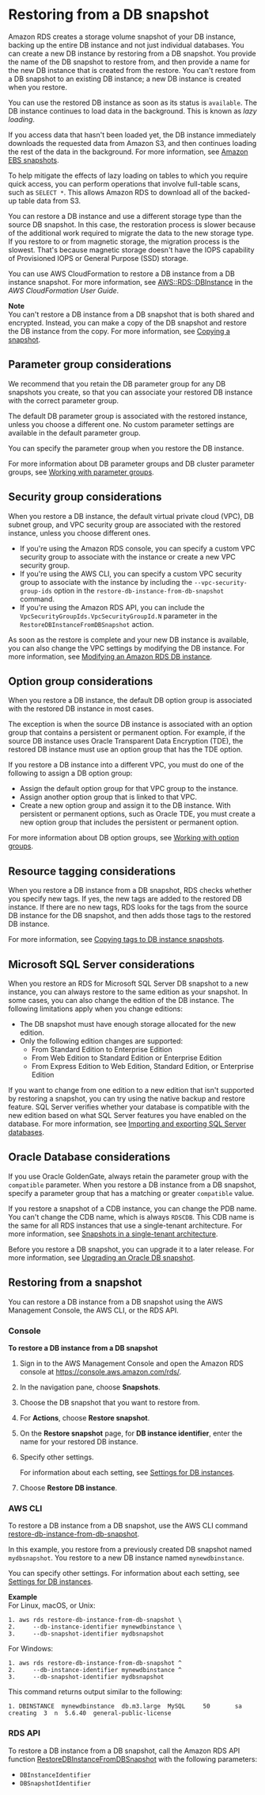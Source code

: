 # Restoring from a DB snapshot<a name="USER_RestoreFromSnapshot"></a><a name="restore_snapshot"></a>

Amazon RDS creates a storage volume snapshot of your DB instance, backing up the entire DB instance and not just individual databases\. You can create a new DB instance by restoring from a DB snapshot\. You provide the name of the DB snapshot to restore from, and then provide a name for the new DB instance that is created from the restore\. You can't restore from a DB snapshot to an existing DB instance; a new DB instance is created when you restore\. 

You can use the restored DB instance as soon as its status is `available`\. The DB instance continues to load data in the background\. This is known as *lazy loading*\.

If you access data that hasn't been loaded yet, the DB instance immediately downloads the requested data from Amazon S3, and then continues loading the rest of the data in the background\. For more information, see [Amazon EBS snapshots](https://docs.aws.amazon.com/AWSEC2/latest/UserGuide/EBSSnapshots.html)\.

To help mitigate the effects of lazy loading on tables to which you require quick access, you can perform operations that involve full\-table scans, such as `SELECT *`\. This allows Amazon RDS to download all of the backed\-up table data from S3\.

You can restore a DB instance and use a different storage type than the source DB snapshot\. In this case, the restoration process is slower because of the additional work required to migrate the data to the new storage type\. If you restore to or from magnetic storage, the migration process is the slowest\. That's because magnetic storage doesn't have the IOPS capability of Provisioned IOPS or General Purpose \(SSD\) storage\.

You can use AWS CloudFormation to restore a DB instance from a DB instance snapshot\. For more information, see [AWS::RDS::DBInstance](https://docs.aws.amazon.com/AWSCloudFormation/latest/UserGuide/aws-properties-rds-database-instance.html) in the *AWS CloudFormation User Guide*\.

**Note**  
You can't restore a DB instance from a DB snapshot that is both shared and encrypted\. Instead, you can make a copy of the DB snapshot and restore the DB instance from the copy\. For more information, see [Copying a snapshot](USER_CopySnapshot.md)\.

## Parameter group considerations<a name="USER_RestoreFromSnapshot.Parameters"></a>

We recommend that you retain the DB parameter group for any DB snapshots you create, so that you can associate your restored DB instance with the correct parameter group\.

The default DB parameter group is associated with the restored instance, unless you choose a different one\. No custom parameter settings are available in the default parameter group\.

You can specify the parameter group when you restore the DB instance\.

For more information about DB parameter groups and DB cluster parameter groups, see [Working with parameter groups](USER_WorkingWithParamGroups.md)\.

## Security group considerations<a name="USER_RestoreFromSnapshot.Security"></a>

When you restore a DB instance, the default virtual private cloud \(VPC\), DB subnet group, and VPC security group are associated with the restored instance, unless you choose different ones\.
+ If you're using the Amazon RDS console, you can specify a custom VPC security group to associate with the instance or create a new VPC security group\.
+ If you're using the AWS CLI, you can specify a custom VPC security group to associate with the instance by including the `--vpc-security-group-ids` option in the `restore-db-instance-from-db-snapshot` command\.
+ If you're using the Amazon RDS API, you can include the `VpcSecurityGroupIds.VpcSecurityGroupId.N` parameter in the `RestoreDBInstanceFromDBSnapshot` action\.

As soon as the restore is complete and your new DB instance is available, you can also change the VPC settings by modifying the DB instance\. For more information, see [Modifying an Amazon RDS DB instance](Overview.DBInstance.Modifying.md)\.

## Option group considerations<a name="USER_RestoreFromSnapshot.Options"></a>

When you restore a DB instance, the default DB option group is associated with the restored DB instance in most cases\.

The exception is when the source DB instance is associated with an option group that contains a persistent or permanent option\. For example, if the source DB instance uses Oracle Transparent Data Encryption \(TDE\), the restored DB instance must use an option group that has the TDE option\.

If you restore a DB instance into a different VPC, you must do one of the following to assign a DB option group:
+ Assign the default option group for that VPC group to the instance\.
+ Assign another option group that is linked to that VPC\.
+ Create a new option group and assign it to the DB instance\. With persistent or permanent options, such as Oracle TDE, you must create a new option group that includes the persistent or permanent option\.

For more information about DB option groups, see [Working with option groups](USER_WorkingWithOptionGroups.md)\.

## Resource tagging considerations<a name="restore-from-snapshot.tagging"></a>

When you restore a DB instance from a DB snapshot, RDS checks whether you specify new tags\. If yes, the new tags are added to the restored DB instance\. If there are no new tags, RDS looks for the tags from the source DB instance for the DB snapshot, and then adds those tags to the restored DB instance\.

For more information, see [Copying tags to DB instance snapshots](USER_Tagging.md#USER_Tagging.CopyTags)\.

## Microsoft SQL Server considerations<a name="USER_RestoreFromSnapshot.MSSQL"></a>

When you restore an RDS for Microsoft SQL Server DB snapshot to a new instance, you can always restore to the same edition as your snapshot\. In some cases, you can also change the edition of the DB instance\. The following limitations apply when you change editions:
+ The DB snapshot must have enough storage allocated for the new edition\.
+ Only the following edition changes are supported:
  + From Standard Edition to Enterprise Edition
  + From Web Edition to Standard Edition or Enterprise Edition
  + From Express Edition to Web Edition, Standard Edition, or Enterprise Edition

If you want to change from one edition to a new edition that isn't supported by restoring a snapshot, you can try using the native backup and restore feature\. SQL Server verifies whether your database is compatible with the new edition based on what SQL Server features you have enabled on the database\. For more information, see [Importing and exporting SQL Server databases](SQLServer.Procedural.Importing.md)\.

## Oracle Database considerations<a name="USER_RestoreFromSnapshot.Oracle"></a>

If you use Oracle GoldenGate, always retain the parameter group with the `compatible` parameter\. When you restore a DB instance from a DB snapshot, specify a parameter group that has a matching or greater `compatible` value\. 

If you restore a snapshot of a CDB instance, you can change the PDB name\. You can't change the CDB name, which is always `RDSCDB`\. This CDB name is the same for all RDS instances that use a single\-tenant architecture\. For more information, see [Snapshots in a single\-tenant architecture](Oracle.Concepts.single-tenant.md#Oracle.Concepts.single-tenant.snapshots)\.

Before you restore a DB snapshot, you can upgrade it to a later release\. For more information, see [Upgrading an Oracle DB snapshot](USER_UpgradeDBSnapshot.Oracle.md)\.

## Restoring from a snapshot<a name="USER_RestoreFromSnapshot.Restoring"></a>

You can restore a DB instance from a DB snapshot using the AWS Management Console, the AWS CLI, or the RDS API\.

### Console<a name="USER_RestoreFromSnapshot.CON"></a>

**To restore a DB instance from a DB snapshot**

1. Sign in to the AWS Management Console and open the Amazon RDS console at [https://console\.aws\.amazon\.com/rds/](https://console.aws.amazon.com/rds/)\.

1. In the navigation pane, choose **Snapshots**\.

1. Choose the DB snapshot that you want to restore from\.

1. For **Actions**, choose **Restore snapshot**\.

1. On the **Restore snapshot** page, for **DB instance identifier**, enter the name for your restored DB instance\.

1. Specify other settings\.

   For information about each setting, see [Settings for DB instances](USER_CreateDBInstance.md#USER_CreateDBInstance.Settings)\.

1. Choose **Restore DB instance**\. 

### AWS CLI<a name="USER_RestoreFromSnapshot.CLI"></a>

To restore a DB instance from a DB snapshot, use the AWS CLI command [restore\-db\-instance\-from\-db\-snapshot](https://docs.aws.amazon.com/cli/latest/reference/rds/restore-db-instance-from-db-snapshot.html)\. 

In this example, you restore from a previously created DB snapshot named `mydbsnapshot`\. You restore to a new DB instance named `mynewdbinstance`\.

You can specify other settings\. For information about each setting, see [Settings for DB instances](USER_CreateDBInstance.md#USER_CreateDBInstance.Settings)\.

**Example**  
For Linux, macOS, or Unix:  
   

```
1. aws rds restore-db-instance-from-db-snapshot \
2.     --db-instance-identifier mynewdbinstance \
3.     --db-snapshot-identifier mydbsnapshot
```
For Windows:  
   

```
1. aws rds restore-db-instance-from-db-snapshot ^
2.     --db-instance-identifier mynewdbinstance ^
3.     --db-snapshot-identifier mydbsnapshot
```
This command returns output similar to the following:  

```
1. DBINSTANCE  mynewdbinstance  db.m3.large  MySQL     50       sa              creating  3  n  5.6.40  general-public-license
```

### RDS API<a name="USER_RestoreFromSnapshot.API"></a>

To restore a DB instance from a DB snapshot, call the Amazon RDS API function [RestoreDBInstanceFromDBSnapshot](https://docs.aws.amazon.com/AmazonRDS/latest/APIReference/API_RestoreDBInstanceFromDBSnapshot.html) with the following parameters: 
+ `DBInstanceIdentifier` 
+ `DBSnapshotIdentifier` 
